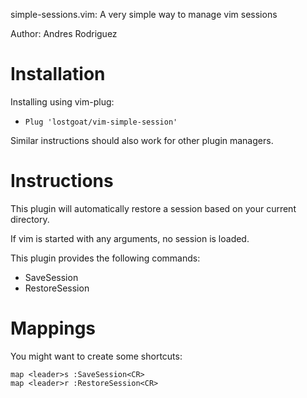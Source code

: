 
simple-sessions.vim: A very simple way to manage vim sessions


Author: Andres Rodriguez


Installation
============

Installing using vim-plug:
 *  `Plug 'lostgoat/vim-simple-session'`

Similar instructions should also work for other plugin managers.

Instructions
============

This plugin will automatically restore a session based on your current directory.

If vim is started with any arguments, no session is loaded.

This plugin provides the following commands:
  * SaveSession
  * RestoreSession

Mappings
========

You might want to create some shortcuts:
```
map <leader>s :SaveSession<CR>
map <leader>r :RestoreSession<CR>
```
